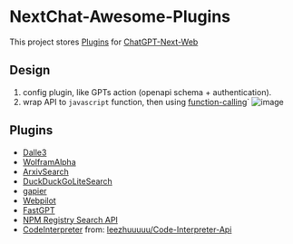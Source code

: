 # NextChat-Awesome-Plugins

This project stores [Plugins](https://github.com/ChatGPTNextWeb/ChatGPT-Next-Web/issues/5353) for [ChatGPT-Next-Web](https://github.com/ChatGPTNextWeb/ChatGPT-Next-Web)


## Design
1. config plugin, like GPTs  action (openapi schema + authentication).
2. wrap API to `javascript` function,  then using [function-calling](https://platform.openai.com/docs/guides/function-calling)`
![image](https://github.com/user-attachments/assets/b7cfc13b-e9e8-46c0-bee5-4fa71e51bfff)


## Plugins

- [Dalle3](./plugins/dalle)
- [WolframAlpha](./plugins/wolframalpha)
- [ArxivSearch](./plugins/arxivsearch)
- [DuckDuckGoLiteSearch](./plugins/duckduckgolite)
- [gapier](./plugins/gapier)
- [Webpilot](./plugins/webpilot)
- [FastGPT](./plugins/fastgpt)
- [NPM Registry Search API](./plugins/npmsearch)
- [CodeInterpreter](./plugins/codeinterpreterapi) from: [leezhuuuuu/Code-Interpreter-Api](https://github.com/leezhuuuuu/Code-Interpreter-Api)

